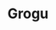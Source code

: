 ---
title: "Grogu"
id: "Grogu"
image: "/images/star_wars/Grogu.jpg"
link: "https://square.link/u/otgj53eY"
price: "$5.00"
description: "GROGU/BABY YODA VINYL STICKER | 3\""
---